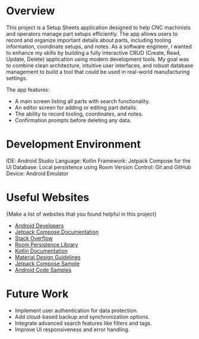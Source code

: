 # Overview
This project is a Setup Sheets application designed to help CNC machinists and operators manage part setups efficiently. The app allows users to record and organize important details about parts, including tooling information, coordinate setups, and notes. As a software engineer, I wanted to enhance my skills by building a fully interactive CRUD (Create, Read, Update, Delete) application using modern development tools. My goal was to combine clean architecture, intuitive user interfaces, and robust database management to build a tool that could be used in real-world manufacturing settings.

The app features:

* A main screen listing all parts with search functionality.
* An editor screen for adding or editing part details.
* The ability to record tooling, coordinates, and notes.
* Confirmation prompts before deleting any data.

# Development Environment

IDE: Android Studio
Language: Kotlin
Framework: Jetpack Compose for the UI
Database: Local persistence using Room
Version Control: Git and GitHub
Device: Android Emulator

# Useful Websites

{Make a list of websites that you found helpful in this project}
* [Android Developers](https://developer.android.com/)
* [Jetpack Compose Documentation](https://developer.android.com/develop/ui/compose/documentation)
* [Stack Overflow](https://stackoverflow.com/questions)
* [Room Persistence Library](https://developer.android.com/training/data-storage/room)
* [Kotlin Documentation](https://kotlinlang.org/docs/home.html)
* [Material Design Guidelines](https://m3.material.io/)
* [Jetpack Compose Sample](https://github.com/android/compose-samples)
* [Android Code Samples](https://developer.android.com/samples)

# Future Work

* Implement user authentication for data protection.
* Add cloud-based backup and synchronization options.
* Integrate advanced search features like filters and tags.
* Improve UI responsiveness and error handling.

